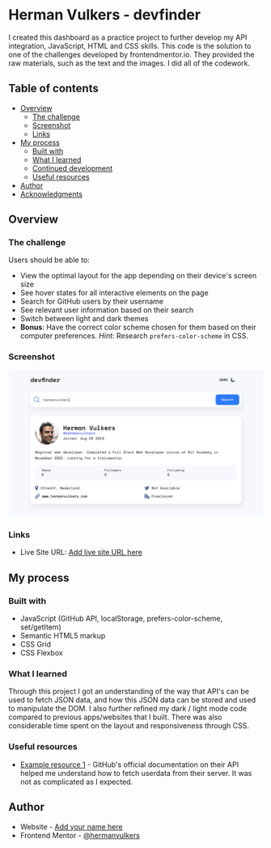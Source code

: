 # Herman Vulkers - devfinder

I created this dashboard as a practice project to further develop my API integration, JavaScript, HTML and CSS skills. This code is the solution to one of the challenges developed by frontendmentor.io. They provided the raw materials, such as the text and the images. I did all of the codework. 

## Table of contents

- [Overview](#overview)
  - [The challenge](#the-challenge)
  - [Screenshot](#screenshot)
  - [Links](#links)
- [My process](#my-process)
  - [Built with](#built-with)
  - [What I learned](#what-i-learned)
  - [Continued development](#continued-development)
  - [Useful resources](#useful-resources)
- [Author](#author)
- [Acknowledgments](#acknowledgments)

## Overview

### The challenge

Users should be able to:

- View the optimal layout for the app depending on their device's screen size
- See hover states for all interactive elements on the page
- Search for GitHub users by their username
- See relevant user information based on their search
- Switch between light and dark themes
- **Bonus**: Have the correct color scheme chosen for them based on their computer preferences. _Hint_: Research `prefers-color-scheme` in CSS.

### Screenshot

![](./screenshot.png)

### Links

- Live Site URL: [Add live site URL here](https://hermanvulkers.github.io/devfinder/)

## My process

### Built with
- JavaScript (GitHub API, localStorage, prefers-color-scheme, set/getItem)
- Semantic HTML5 markup
- CSS Grid
- CSS Flexbox

### What I learned

Through this project I got an understanding of the way that API's can be used to fetch JSON data, and how this JSON data can be stored and used to manipulate the DOM. I also further refined my dark / light mode code compared to previous apps/websites that I built. There was also considerable time spent on the layout and responsiveness through CSS.

### Useful resources

- [Example resource 1](https://docs.github.com/en/rest/reference/users) - GitHub's official documentation on their API helped me understand how to fetch userdata from their server. It was not as complicated as I expected.


## Author

- Website - [Add your name here](https://www.hermanvulkers.com)
- Frontend Mentor - [@hermanvulkers](https://www.frontendmentor.io/profile/yourusername)

